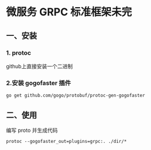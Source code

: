 
# 微服务 GRPC 标准框架未完

## 一、安装
### 1. protoc 

github上直接安装一个二进制

### 2.安装 gogofaster 插件

`go get github.com/gogo/protobuf/protoc-gen-gogofaster`

## 二、使用

编写 proto 并生成代码

`protoc --gogofaster_out=plugins=grpc:. ./dir/*`

